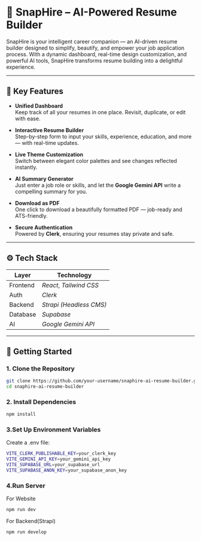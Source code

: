 # 🚀 SnapHire – AI-Powered Resume Builder

SnapHire is your intelligent career companion — an AI-driven resume builder designed to simplify, beautify, and empower your job application process. With a dynamic dashboard, real-time design customization, and powerful AI tools, SnapHire transforms resume building into a delightful experience.

---

## 🧩 Key Features

- **Unified Dashboard**  
  Keep track of all your resumes in one place. Revisit, duplicate, or edit with ease.

- **Interactive Resume Builder**  
  Step-by-step form to input your skills, experience, education, and more — with real-time updates.

- **Live Theme Customization**  
  Switch between elegant color palettes and see changes reflected instantly.

- **AI Summary Generator**  
  Just enter a job role or skills, and let the **Google Gemini API** write a compelling summary for you.

- **Download as PDF**  
  One click to download a beautifully formatted PDF — job-ready and ATS-friendly.

- **Secure Authentication**  
  Powered by **Clerk**, ensuring your resumes stay private and safe.

---

## ⚙️ Tech Stack

| Layer    | Technology              |
| -------- | ----------------------- |
| Frontend | _React_, _Tailwind CSS_ |
| Auth     | _Clerk_                 |
| Backend  | _Strapi (Headless CMS)_ |
| Database | _Supabase_              |
| AI       | _Google Gemini API_     |

---

<!-- ## 📸 Preview

| Dashboard | Resume Builder |
|----------|----------------|
| ![Dashboard](link-to-image) | ![Builder](link-to-image) |

--- -->

## 🚀 Getting Started

### 1. Clone the Repository

```bash
git clone https://github.com/your-username/snaphire-ai-resume-builder.git
cd snaphire-ai-resume-builder
```

### 2. Install Dependencies

```bash
npm install
```

### 3.Set Up Environment Variables

Create a .env file:

```bash
VITE_CLERK_PUBLISHABLE_KEY=your_clerk_key
VITE_GEMINI_API_KEY=your_gemini_api_key
VITE_SUPABASE_URL=your_supabase_url
VITE_SUPABASE_ANON_KEY=your_supabase_anon_key
```

### 4.Run Server

For Website

```bash
npm run dev
```

For Backend(Strapi)

```bash
npm run develop
```
